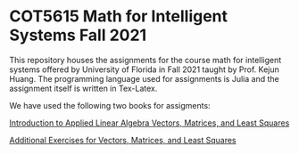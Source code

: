 # COT5615 Math for Intelligent Systems Fall 2021
This repository houses the assignments for the course math for intelligent systems offered by University of Florida in Fall 2021 taught by Prof. Kejun Huang. The programming language used for assignments is Julia and the assignment itself is written in Tex-Latex.

We have used the following two books for assigments:

[Introduction to Applied Linear Algebra Vectors, Matrices, and Least Squares](http://vmls-book.stanford.edu/)

[Additional Exercises for
Vectors, Matrices, and Least Squares](http://vmls-book.stanford.edu/vmls-additional-exercises.pdf)